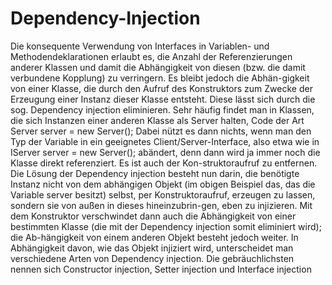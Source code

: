 # Dependency-Injection
Die konsequente Verwendung von Interfaces in Variablen- und Methodendeklarationen erlaubt
es, die Anzahl der Referenzierungen anderer Klassen und damit die Abhängigkeit von
diesen (bzw. die damit verbundene Kopplung) zu verringern. Es bleibt jedoch die Abhän-gigkeit von einer Klasse, die durch den Aufruf des Konstruktors zum Zwecke der Erzeugung einer Instanz dieser Klasse entsteht. Diese lässt sich durch die sog. Dependency injection eliminieren.
Sehr häufig findet man in Klassen, die sich Instanzen einer anderen Klasse als Server halten, Code der Art 
Server server = new Server();
Dabei nützt es dann nichts, wenn man den Typ der Variable in ein geeignetes Client/Server-Interface, also etwa wie in
IServer server = new Server();
abändert, denn dann wird ja immer noch die Klasse direkt referenziert. Es ist auch der Kon-struktoraufruf zu entfernen.
Die Lösung der Dependency injection besteht nun darin, die benötigte Instanz nicht von dem abhängigen Objekt
(im obigen Beispiel das, das die Variable server besitzt) selbst, per Konstruktoraufruf, erzeugen zu lassen, sondern sie von außen in dieses hineinzubrin-gen,
eben zu injizieren. Mit dem Konstruktor verschwindet dann auch die Abhängigkeit von einer bestimmten Klasse (die mit der Dependency injection somit eliminiert wird);
die Ab-hängigkeit von einem anderen Objekt besteht jedoch weiter.
In Abhängigkeit davon, wie das Objekt injiziert wird, unterscheidet man verschiedene Arten von Dependency injection.
Die gebräuchlichsten nennen sich Constructor injection, Setter injection und Interface injection
